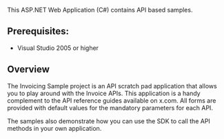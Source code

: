 This ASP.NET Web Application (C#) contains API based samples. 

Prerequisites:
--------------
*	Visual Studio 2005 or higher

Overview
--------

The Invoicing Sample project is an API scratch pad application that allows you to play around
with the Invoice APIs. This application is a handy complement to the API reference guides 
available on x.com. All forms are provided with default values for the mandatory parameters for
each API.

The samples also demonstrate how you can use the SDK to call the API methods in your own application.